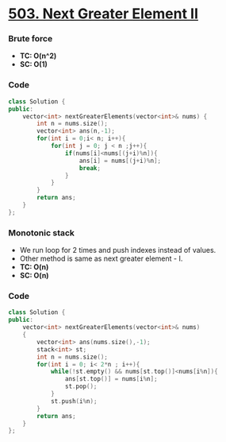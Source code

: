 # [503. Next Greater Element II](https://leetcode.com/problems/next-greater-element-ii/)

### Brute force

-   **TC: O(n^2)**
-   **SC: O(1)**

### Code

```cpp
class Solution {
public:
    vector<int> nextGreaterElements(vector<int>& nums) {
        int n = nums.size();
        vector<int> ans(n,-1);
        for(int i = 0;i< n; i++){
            for(int j = 0; j < n ;j++){
                if(nums[i]<nums[(j+i)%n]){
                    ans[i] = nums[(j+i)%n];
                    break;
                }
            }
        }
        return ans;
    }
};
```

### Monotonic stack

-   We run loop for 2 times and push indexes instead of values.
-   Other method is same as next greater element - I.
-   **TC: O(n)**
-   **SC: O(n)**

### Code

```cpp
class Solution {
public:
    vector<int> nextGreaterElements(vector<int>& nums)
    {
        vector<int> ans(nums.size(),-1);
        stack<int> st;
        int n = nums.size();
        for(int i = 0; i< 2*n ; i++){
            while(!st.empty() && nums[st.top()]<nums[i%n]){
                ans[st.top()] = nums[i%n];
                st.pop();
            }
            st.push(i%n);
        }
        return ans;
    }
};
```
